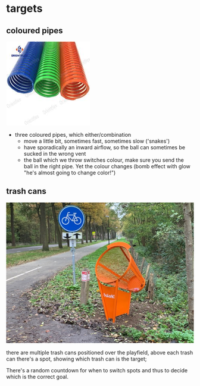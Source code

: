 # targets
## coloured pipes

![](./imgs/pipes.jpeg)

- three coloured pipes, which either/combination
	- move a little bit, sometimes fast, sometimes slow ('snakes')
	- have sporadically an inward airflow, so the ball can sometimes be sucked in the wrong vent
	- the ball which we throw switches colour, make sure you send the ball in the right pipe. Yet the colour changes (bomb effect with glow "he's almost going to change color!")

## trash cans
![](./imgs/blikvanger.jpg)

there are multiple trash cans positioned over the playfield, above each trash can there's a spot, showing which trash can is the target;

There's a random countdown for when to switch spots and thus to decide which is the correct goal.